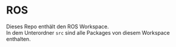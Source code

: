 # ROS

Dieses Repo enthält den ROS Workspace.  
In dem Unterordner `src` sind alle Packages von diesem Workspace enthalten.
